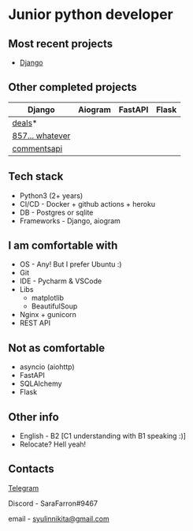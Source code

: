 # Junior python developer

## Most recent projects

* [Django](https://github.com/SaraFarron/Blog)

## Other completed projects

| Django                                                                             | Aiogram | FastAPI | Flask |
|------------------------------------------------------------------------------------|---------|---------|-------|
| [deals](https://github.com/SaraFarron/deals)*                                      |         |         |       |
| [857... whatever](https://github.com/SaraFarron/857a3e3e788f40f4b7523fcb9eeb94b6/) |         |         |       |
| [commentsapi](https://github.com/SaraFarron/commentsapi)                           |         |         |       |

## Tech stack

+ Python3 (2+ years)
+ CI/CD - Docker + github actions + heroku
+ DB - Postgres or sqlite
+ Frameworks - Django, aiogram

## I am comfortable with

+ OS - Any! But I prefer Ubuntu :)
+ Git
+ IDE - Pycharm & VSCode
+ Libs
  + matplotlib
  + BeautifulSoup
+ Nginx + gunicorn
+ REST API

## Not as comfortable

+ asyncio (aiohttp)
+ FastAPI
+ SQLAlchemy
+ Flask

## Other info

+ English - B2 [C1 understanding with B1 speaking :)]
+ Relocate? Hell yeah!

## Contacts

[Telegram](https://t.me/SaraFaron)

Discord - SaraFarron#9467

email - syulinnikita@gmail.com
